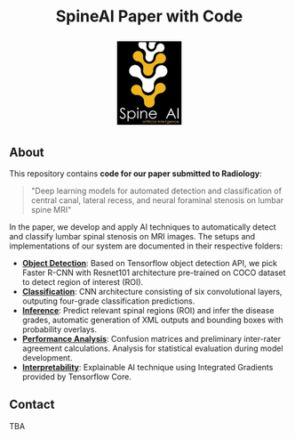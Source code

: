 <h1 align="center">
  <p align="center">SpineAI Paper with Code</p>
  <img src="imgs/spineAI-logo.png" alt="SpineAI-logo" height="150">
</h1>


## About

This repository contains **code for our paper submitted to Radiology**:

> "Deep learning models for automated detection and classification of central canal, lateral recess, and neural foraminal stenosis on lumbar spine MRI"

In the paper, we develop and apply AI techniques to automatically detect and classify lumbar spinal stenosis on MRI images. The setups and implementations of our system are documented in their respective folders:

- [**Object Detection**](Object-Detection/): Based on Tensorflow object detection API, we pick Faster R-CNN with Resnet101 architecture pre-trained on COCO dataset to detect region of interest (ROI).
- [**Classification**](Classification/): CNN architecture consisting of six convolutional layers, outputing four-grade classification predictions.
- [**Inference**](Inference/): Predict relevant spinal regions (ROI) and infer the disease grades, automatic generation of XML outputs and bounding boxes with probability overlays.
- [**Performance Analysis**](Performance-Analysis/): Confusion matrices and preliminary inter-rater agreement calculations. Analysis for statistical evaluation during model development.
- [**Interpretability**](Interpretability/): Explainable AI technique using Integrated Gradients provided by Tensorflow Core.


## Contact

TBA